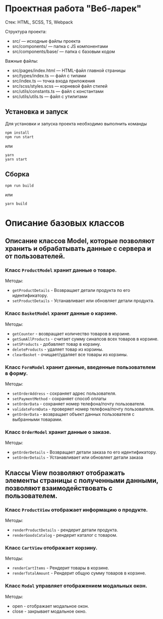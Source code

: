# Проектная работа "Веб-ларек"

Стек: HTML, SCSS, TS, Webpack

Структура проекта:
- src/ — исходные файлы проекта
- src/components/ — папка с JS компонентами
- src/components/base/ — папка с базовым кодом

Важные файлы:
- src/pages/index.html — HTML-файл главной страницы
- src/types/index.ts — файл с типами
- src/index.ts — точка входа приложения
- src/scss/styles.scss — корневой файл стилей
- src/utils/constants.ts — файл с константами
- src/utils/utils.ts — файл с утилитами

## Установка и запуск
Для установки и запуска проекта необходимо выполнить команды

```
npm install
npm run start
```

или

```
yarn
yarn start
```
## Сборка

```
npm run build
```

или

```
yarn build
```
# Описание базовых классов

## Описание классов Model, которые позволяют хранить и обрабатывать данные с сервера и от пользователей.

### Класс `ProductModel` хранит данные о товаре.

Методы:
- `getProductDetails` - Возвращает детали продукта по его идентификатору.
- `setProductDetails` -  Устанавливает или обновляет детали продукта.

### Класс `BasketModel` хранит данные о карзине.

Методы:
- `getCounter` - возвращает количество товаров в корзине.
- `getSumAllProducts` - считает сумму синапсов всех товаров в корзине.
- `setSProducts` - добавляет товар в корзину.
- `deleteProducts` - удаляет товар из корзины.
- `clearBasket` - очищает/удаляет все товары из корзины.

### Класс `FormModel` хранит данные, введенные пользователем в форму.

Методы:
- `setOrderAddress` - сохраняет адрес пользователя.
- `setPaymentMethod` - сохраняет способ оплаты
- `setOrderData` - сохраняет номер телефона/почту пользователя.
- `validateFormData` - проверяет номер телефона/почту пользователя.
- `getOrderData` - возвращает объект данных пользователя с выбранными товарами.

### Класс `OrderModel` хранит данные о заказе.

Методы:
- `getOrderDetails` - Возвращает детали заказа по его идентификатору.
- `setOrderDetails` -  Устанавливает или обновляет детали заказа

## Классы View позволяют отображать элементы страницы с полученными данными, позволяют взаимодействовать с пользователем.

### Класс `ProductView` отображает  информацию о продукте.

Методы:
- `renderProductDetails` - рендерит детали продукта.
- `renderGoodsCatalog` - рендерит каталог с товаром.

### Класс `CartView` отображает корзину.

Методы:
- `renderCartItems` - Рендерит товары в корзине.
- `renderTotalAmount` - Рендерит общую сумму товаров в корзине.

### Класс `Modal` управляет отображением модальных окон.

Методы:
- open - отображает модальное окон.
- close - закрывает модальное окно.

